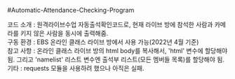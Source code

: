 #Automatic-Attendance-Checking-Program

코드
     소개 : 원격라이브수업 자동출석확인코드로, 현재 라이브 방에 참석한 사람과 카메라를 키지 않은 사람을 동시에 출력해줌.<br>
구동 환경 : EBS 온라인 클래스 라이브 방에서 사용 가능(2022년 4월 기준)<br>
참고 사항 : 온라인 클래스 라이브 방의 html body를 복사해서, 'html' 변수에 할당해야됨. 그리고 'namelist' 리스트 변수엔 출석부 리스트(모든 멤버들 목록)를 할당해야 됨.<br>
     기타 : requests 모듈을 사용하려 했으나 아직은 실패.
